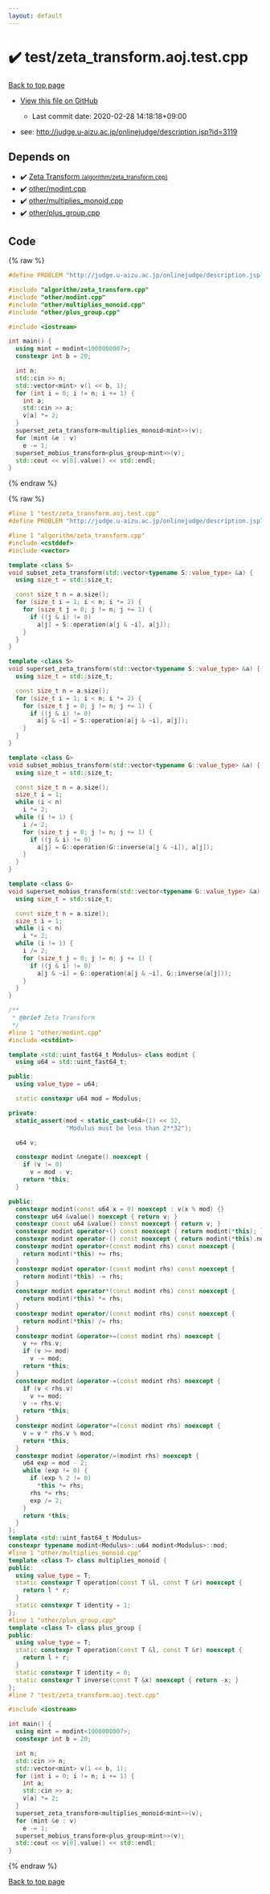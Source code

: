 ```yaml
---
layout: default
---
```


<!-- mathjax config similar to math.stackexchange -->
<script type="text/javascript" async
  src="https://cdnjs.cloudflare.com/ajax/libs/mathjax/2.7.5/MathJax.js?config=TeX-MML-AM_CHTML">
</script>
<script type="text/x-mathjax-config">
  MathJax.Hub.Config({
    TeX: { equationNumbers: { autoNumber: "AMS" }},
    tex2jax: {
      inlineMath: [ ['$','$'] ],
      processEscapes: true
    },
    "HTML-CSS": { matchFontHeight: false },
    displayAlign: "left",
    displayIndent: "2em"
  });
</script>

<script type="text/javascript" src="https://cdnjs.cloudflare.com/ajax/libs/jquery/3.4.1/jquery.min.js"></script>
<script src="https://cdn.jsdelivr.net/npm/jquery-balloon-js@1.1.2/jquery.balloon.min.js" integrity="sha256-ZEYs9VrgAeNuPvs15E39OsyOJaIkXEEt10fzxJ20+2I=" crossorigin="anonymous"></script>
<script type="text/javascript" src="../../assets/js/copy-button.js"></script>
<link rel="stylesheet" href="../../assets/css/copy-button.css" />


# :heavy_check_mark: test/zeta_transform.aoj.test.cpp

<a href="../../index.html">Back to top page</a>

* <a href="{{ site.github.repository_url }}/blob/master/test/zeta_transform.aoj.test.cpp">View this file on GitHub</a>
    - Last commit date: 2020-02-28 14:18:18+09:00


* see: <a href="http://judge.u-aizu.ac.jp/onlinejudge/description.jsp?id=3119">http://judge.u-aizu.ac.jp/onlinejudge/description.jsp?id=3119</a>


## Depends on

* :heavy_check_mark: <a href="../../library/algorithm/zeta_transform.cpp.html">Zeta Transform <small>(algorithm/zeta_transform.cpp)</small></a>
* :heavy_check_mark: <a href="../../library/other/modint.cpp.html">other/modint.cpp</a>
* :heavy_check_mark: <a href="../../library/other/multiplies_monoid.cpp.html">other/multiplies_monoid.cpp</a>
* :heavy_check_mark: <a href="../../library/other/plus_group.cpp.html">other/plus_group.cpp</a>


## Code

<a id="unbundled"></a>
{% raw %}
```cpp
#define PROBLEM "http://judge.u-aizu.ac.jp/onlinejudge/description.jsp?id=3119"

#include "algorithm/zeta_transform.cpp"
#include "other/modint.cpp"
#include "other/multiplies_monoid.cpp"
#include "other/plus_group.cpp"

#include <iostream>

int main() {
  using mint = modint<1000000007>;
  constexpr int b = 20;

  int n;
  std::cin >> n;
  std::vector<mint> v(1 << b, 1);
  for (int i = 0; i != n; i += 1) {
    int a;
    std::cin >> a;
    v[a] *= 2;
  }
  superset_zeta_transform<multiplies_monoid<mint>>(v);
  for (mint &e : v)
    e -= 1;
  superset_mobius_transform<plus_group<mint>>(v);
  std::cout << v[0].value() << std::endl;
}
```
{% endraw %}

<a id="bundled"></a>
{% raw %}
```cpp
#line 1 "test/zeta_transform.aoj.test.cpp"
#define PROBLEM "http://judge.u-aizu.ac.jp/onlinejudge/description.jsp?id=3119"

#line 1 "algorithm/zeta_transform.cpp"
#include <cstddef>
#include <vector>

template <class S>
void subset_zeta_transform(std::vector<typename S::value_type> &a) {
  using size_t = std::size_t;

  const size_t n = a.size();
  for (size_t i = 1; i < n; i *= 2) {
    for (size_t j = 0; j != n; j += 1) {
      if ((j & i) != 0)
        a[j] = S::operation(a[j & ~i], a[j]);
    }
  }
}

template <class S>
void superset_zeta_transform(std::vector<typename S::value_type> &a) {
  using size_t = std::size_t;

  const size_t n = a.size();
  for (size_t i = 1; i < n; i *= 2) {
    for (size_t j = 0; j != n; j += 1) {
      if ((j & i) != 0)
        a[j & ~i] = S::operation(a[j & ~i], a[j]);
    }
  }
}

template <class G>
void subset_mobius_transform(std::vector<typename G::value_type> &a) {
  using size_t = std::size_t;

  const size_t n = a.size();
  size_t i = 1;
  while (i < n)
    i *= 2;
  while (i != 1) {
    i /= 2;
    for (size_t j = 0; j != n; j += 1) {
      if ((j & i) != 0)
        a[j] = G::operation(G::inverse(a[j & ~i]), a[j]);
    }
  }
}

template <class G>
void superset_mobius_transform(std::vector<typename G::value_type> &a) {
  using size_t = std::size_t;

  const size_t n = a.size();
  size_t i = 1;
  while (i < n)
    i *= 2;
  while (i != 1) {
    i /= 2;
    for (size_t j = 0; j != n; j += 1) {
      if ((j & i) != 0)
        a[j & ~i] = G::operation(a[j & ~i], G::inverse(a[j]));
    }
  }
}

/**
 * @brief Zeta Transform
 */
#line 1 "other/modint.cpp"
#include <cstdint>

template <std::uint_fast64_t Modulus> class modint {
  using u64 = std::uint_fast64_t;

public:
  using value_type = u64;

  static constexpr u64 mod = Modulus;

private:
  static_assert(mod < static_cast<u64>(1) << 32,
                "Modulus must be less than 2**32");

  u64 v;

  constexpr modint &negate() noexcept {
    if (v != 0)
      v = mod - v;
    return *this;
  }

public:
  constexpr modint(const u64 x = 0) noexcept : v(x % mod) {}
  constexpr u64 &value() noexcept { return v; }
  constexpr const u64 &value() const noexcept { return v; }
  constexpr modint operator+() const noexcept { return modint(*this); }
  constexpr modint operator-() const noexcept { return modint(*this).negate(); }
  constexpr modint operator+(const modint rhs) const noexcept {
    return modint(*this) += rhs;
  }
  constexpr modint operator-(const modint rhs) const noexcept {
    return modint(*this) -= rhs;
  }
  constexpr modint operator*(const modint rhs) const noexcept {
    return modint(*this) *= rhs;
  }
  constexpr modint operator/(const modint rhs) const noexcept {
    return modint(*this) /= rhs;
  }
  constexpr modint &operator+=(const modint rhs) noexcept {
    v += rhs.v;
    if (v >= mod)
      v -= mod;
    return *this;
  }
  constexpr modint &operator-=(const modint rhs) noexcept {
    if (v < rhs.v)
      v += mod;
    v -= rhs.v;
    return *this;
  }
  constexpr modint &operator*=(const modint rhs) noexcept {
    v = v * rhs.v % mod;
    return *this;
  }
  constexpr modint &operator/=(modint rhs) noexcept {
    u64 exp = mod - 2;
    while (exp != 0) {
      if (exp % 2 != 0)
        *this *= rhs;
      rhs *= rhs;
      exp /= 2;
    }
    return *this;
  }
};
template <std::uint_fast64_t Modulus>
constexpr typename modint<Modulus>::u64 modint<Modulus>::mod;
#line 1 "other/multiplies_monoid.cpp"
template <class T> class multiplies_monoid {
public:
  using value_type = T;
  static constexpr T operation(const T &l, const T &r) noexcept {
    return l * r;
  }
  static constexpr T identity = 1;
};
#line 1 "other/plus_group.cpp"
template <class T> class plus_group {
public:
  using value_type = T;
  static constexpr T operation(const T &l, const T &r) noexcept {
    return l + r;
  }
  static constexpr T identity = 0;
  static constexpr T inverse(const T &x) noexcept { return -x; }
};
#line 7 "test/zeta_transform.aoj.test.cpp"

#include <iostream>

int main() {
  using mint = modint<1000000007>;
  constexpr int b = 20;

  int n;
  std::cin >> n;
  std::vector<mint> v(1 << b, 1);
  for (int i = 0; i != n; i += 1) {
    int a;
    std::cin >> a;
    v[a] *= 2;
  }
  superset_zeta_transform<multiplies_monoid<mint>>(v);
  for (mint &e : v)
    e -= 1;
  superset_mobius_transform<plus_group<mint>>(v);
  std::cout << v[0].value() << std::endl;
}

```
{% endraw %}

<a href="../../index.html">Back to top page</a>

